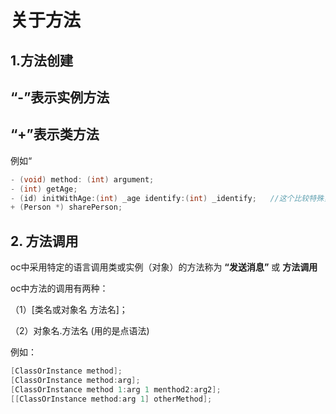 # 关于方法

## 1.方法创建

## “-”表示实例方法

## “+”表示类方法

例如“

```objective-c
- (void) method: (int) argument;
- (int) getAge;
- (id) initWithAge:(int) _age identify:(int) _identify;   //这个比较特殊，属于oc特有
+ (Person *) sharePerson;
```





## 2. 方法调用

oc中采用特定的语言调用类或实例（对象）的方法称为 **“发送消息”** 或 **方法调用**

oc中方法的调用有两种：

（1）[类名或对象名 方法名]；

（2）对象名.方法名 (用的是点语法)

例如：

```objective-c
[ClassOrInstance method];
[ClassOrInstance method:arg];
[ClassOrInstance method 1:arg 1 menthod2:arg2];
[[ClassOrInstance method:arg 1] otherMethod];
```



 